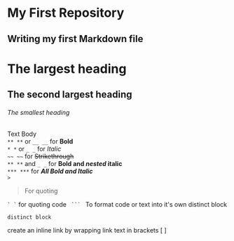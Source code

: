 
# My First Repository

## Writing my first Markdown file
        
# The largest heading
  
## The second largest heading

###### The smallest heading

Text Body  
`** **` or `__ __` for **Bold**  
`* *` or `_ _` for _Italic_  
`~~ ~~` for ~~Strikethrough~~  
`** **` and `_ _`		for **Bold and _nested_ italic**  
`*** ***` for ***All Bold and Italic***  
`>`  
>For quoting

`` ` ` `` for quoting code
`  ```  ` To format code or text into it's own distinct block
```
distinct block
```
create an inline link by wrapping link text in brackets [ ]
